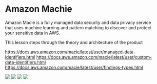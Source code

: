 # Amazon Machie
Amazon Macie is a fully managed data security and data privacy service that uses machine learning and pattern matching to discover and protect your sensitive data in AWS.

This lesson steps through the theory and architecture of the product

https://docs.aws.amazon.com/macie/latest/user/managed-data-identifiers.html
https://docs.aws.amazon.com/macie/latest/user/custom-data-identifiers.html
https://docs.aws.amazon.com/macie/latest/user/findings-types.html

![](../images/2021-09-06-23-52-39.png)
![](../images/2021-09-06-23-54-07.png)
![](../images/2021-09-06-23-56-17.png)
![](../images/2021-09-06-23-58-14.png)